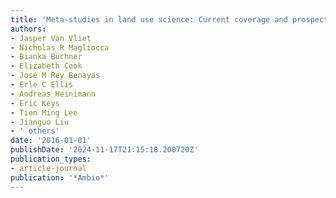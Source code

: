```yaml
---
title: 'Meta-studies in land use science: Current coverage and prospects'
authors:
- Jasper Van Vliet
- Nicholas R Magliocca
- Bianka Büchner
- Elizabeth Cook
- José M Rey Benayas
- Erle C Ellis
- Andreas Heinimann
- Eric Keys
- Tien Ming Lee
- Jianguo Liu
- ' others'
date: '2016-01-01'
publishDate: '2024-11-17T21:15:18.200720Z'
publication_types:
- article-journal
publication: '*Ambio*'
---
```

